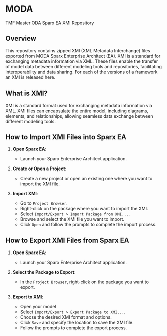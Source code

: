 # MODA
TMF Master ODA Sparx EA XMI Repository

## Overview
This repository contains zipped XMI (XML Metadata Interchange) files exported from MODA Sparx Enterprise Architect (EA). XMI is a standard for exchanging metadata information via XML. These files enable the transfer of model data between different modeling tools and repositories, facilitating interoperability and data sharing. For each of the versions of a framework an XMI is released here. 

## What is XMI?
XMI is a standard format used for exchanging metadata information via XML.  XMI files can encapsulate the entire model, including diagrams, elements, and relationships, allowing seamless data exchange between different modeling tools.

## How to Import XMI Files into Sparx EA
1. **Open Sparx EA**:
   - Launch your Sparx Enterprise Architect application.

2. **Create or Open a Project**:
   - Create a new project or open an existing one where you want to import the XMI file.

3. **Import XMI**:
   - Go to `Project Browser`.
   - Right-click on the package where you want to import the XMI.
   - Select `Import/Export > Import Package from XMI...`.
   - Browse and select the XMI file you want to import.
   - Click `Open` and follow the prompts to complete the import process.

## How to Export XMI Files from Sparx EA
1. **Open Sparx EA**:
   - Launch your Sparx Enterprise Architect application.

2. **Select the Package to Export**:
   - In the `Project Browser`, right-click on the package you want to export.

3. **Export to XMI**:
   - Open your model
   - Select `Import/Export > Export Package to XMI...`.
   - Choose the desired XMI format and options.
   - Click `Save` and specify the location to save the XMI file.
   - Follow the prompts to complete the export process.


